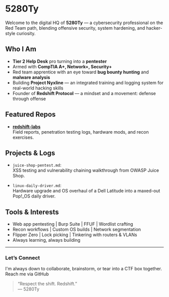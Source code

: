 # 5280Ty

Welcome to the digital HQ of **5280Ty** — a cybersecurity professional on the Red Team path, blending offensive security, system hardening, and hacker-style curiosity.

## Who I Am

- **Tier 2 Help Desk** pro turning into a **pentester**
- Armed with **CompTIA A+, Network+, Security+**
- Red team apprentice with an eye toward **bug bounty hunting** and **malware analysis**
- Building **Project Nyxline** — an integrated training and logging system for real-world hacking skills
- Founder of **Redshift Protocol** — a mindset and a movement: defense through offense

## Featured Repos

- **[redshift-labs](https://github.com/5280Ty/redshift-labs)**  
  Field reports, penetration testing logs, hardware mods, and recon exercises.

## Projects & Logs

- `juice-shop-pentest.md`:  
  XSS testing and vulnerability chaining walkthrough from OWASP Juice Shop.

- `linux-daily-driver.md`:  
  Hardware upgrade and OS overhaul of a Dell Latitude into a maxed-out Pop!\_OS daily driver.

## Tools & Interests

- Web app pentesting | Burp Suite | FFUF | Wordlist crafting  
- Recon workflows | Custom OS builds | Network segmentation  
- Flipper Zero | Lock picking | Tinkering with routers & VLANs  
- Always learning, always building

---

### Let’s Connect

I'm always down to collaborate, brainstorm, or tear into a CTF box together.  
Reach me via GitHub

> “Respect the shift. Redshift.”  
> — 5280Ty
